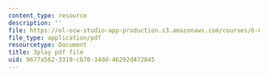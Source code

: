 ```yaml
---
content_type: resource
description: ''
file: https://ol-ocw-studio-app-production.s3.amazonaws.com/courses/6-004-computation-structures-spring-2017/9677a5623319cb7034dd46292d472845_Fi62zvlY2o4.pdf
file_type: application/pdf
resourcetype: Document
title: 3play pdf file
uid: 9677a562-3319-cb70-34dd-46292d472845
---
```


